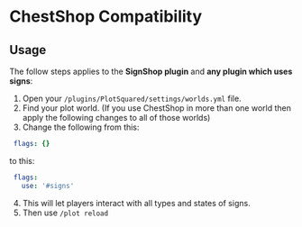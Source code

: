 # ChestShop Compatibility

## Usage

The follow steps applies to the **SignShop plugin** and **any plugin which uses signs**:

1. Open your `/plugins/PlotSquared/settings/worlds.yml` file.
2. Find your plot world. (If you use ChestShop in more than one world then apply the following changes to all of those worlds)
3. Change the following from this:
```yaml
 flags: {}
```
to this:
```yaml
 flags:
   use: '#signs'
```
4. This will let players interact with all types and states of signs.
5. Then use `/plot reload`
